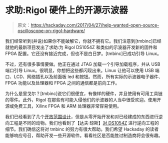 # 求助:Rigol 硬件上的开源示波器

> 原文：<https://hackaday.com/2017/04/27/help-wanted-open-source-oscilloscope-on-rigol-hardware/>

我们经常听到(并说)如果你不能破解它，你就不拥有它。我们注意到[tmbinc]已经就他的最新项目发出了求助:为 Rigol DS1054Z 和类似的示波器开发新的固件和 FPGA 配置。它还没有接近完成，但也不是白日梦。[tmbinc]已成功引导 Linux。

不过，还有很多事情要做。他正在通过 JTAG 加载一个引导加载程序，并从 USB 端口引导 Linux。很明显，你想把这些都闪现出来。Linux 让他可以使用 USB 端口、LCD、网络插孔以及前面板 led 和按钮。然而，所有实际的示波器电子器件、FPGA 功能以及处理器和 FPGA 之间的通信都是前向工作。

为什么是里戈尔？[tmbinc]说它们很便宜，有像样的硬件，并且使用有可用工具链的零件。此外，Rigol 在那些有可能入侵他们的示波器的人当中很受欢迎。使用开源或免费工具，Xilinx FPGA 和 ARM 处理器非常容易使用。

我们已经看到了几个[开放范围设计](https://hackaday.com/2016/10/06/open-design-oscilloscope-could-be-almost-free/)，但是从零开始开发和对已经建成的东西进行逆向工程是不同的动物。我们也看到了【达夫·琼斯】[对 DS1054Z](https://hackaday.com/2014/10/22/how-to-reverse-engineer-featuring-the-rigol-ds1054z/) 进行逆向工程的细节。我们确信这将对 tmbinc 的努力有很大帮助。我们希望 Hackaday 的读者能够响应号召，帮助开发一些开源软件。看看社区是否能胜过制造商将会很有趣。